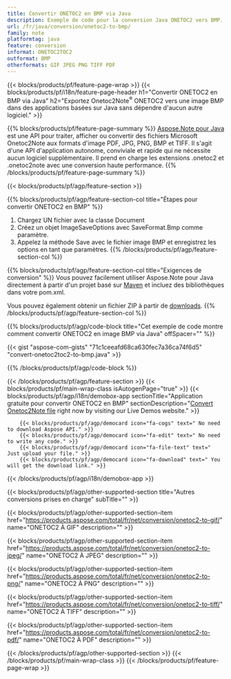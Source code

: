 ```yaml
---
title: Convertir ONETOC2 en BMP via Java
description: Exemple de code pour la conversion Java ONETOC2 vers BMP. Utilisez le code d'exemple d'API pour la conversion des fichiers batch ONETOC2 en BMP dans n'importe quelle application basée sur Java. 
url: /fr/java/conversion/onetoc2-to-bmp/
family: note
platformtag: java
feature: conversion
informat: ONETOC2TOC2
outformat: BMP
otherformats: GIF JPEG PNG TIFF PDF
---
```

{{< blocks/products/pf/feature-page-wrap >}}
{{< blocks/products/pf/i18n/feature-page-header h1="Convertir ONETOC2 en BMP via Java" h2="Exportez Onetoc2Note<sup>&reg;</sup> ONETOC2 vers une image BMP dans des applications basées sur Java sans dépendre d'aucun autre logiciel." >}}

{{% blocks/products/pf/feature-page-summary %}}
[Aspose.Note pour Java](https://products.aspose.com/note/java/) est une API pour traiter, afficher ou convertir des fichiers Microsoft Onetoc2Note aux formats d'image PDF, JPG, PNG, BMP et TIFF. Il s'agit d'une API d'application autonome, conviviale et rapide qui ne nécessite aucun logiciel supplémentaire. Il prend en charge les extensions .onetoc2 et .onetoc2note avec une conversion haute performance.
{{% /blocks/products/pf/feature-page-summary  %}}

{{< blocks/products/pf/agp/feature-section >}}

{{% blocks/products/pf/agp/feature-section-col title="Étapes pour convertir ONETOC2 en BMP" %}}
1. Chargez UN fichier avec la classe Document
2. Créez un objet ImageSaveOptions avec SaveFormat.Bmp comme paramètre.
3. Appelez la méthode Save avec le fichier image BMP et enregistrez les options en tant que paramètres.
{{% /blocks/products/pf/agp/feature-section-col %}}

{{% blocks/products/pf/agp/feature-section-col title="Exigences de conversion" %}}
Vous pouvez facilement utiliser Aspose.Note pour Java directement à partir d'un projet basé sur [Maven](https://repository.aspose.com/webapp/#/artifacts/browse/tree/General/repo/com/aspose/aspose-note) et incluez des bibliothèques dans votre pom.xml.

Vous pouvez également obtenir un fichier ZIP à partir de [downloads](https://downloads.aspose.com/note/java).
{{% /blocks/products/pf/agp/feature-section-col %}}

{{% blocks/products/pf/agp/code-block title="Cet exemple de code montre comment convertir ONETOC2 en image BMP via Java" offSpacer="" %}}

{{< gist "aspose-com-gists" "71c1ceeafd68ca630fec7a36ca74f6d5" "convert-onetoc2toc2-to-bmp.java" >}}

{{% /blocks/products/pf/agp/code-block %}}

{{< /blocks/products/pf/agp/feature-section >}}
{{< blocks/products/pf/main-wrap-class isAutogenPage="true" >}}
{{< blocks/products/pf/agp/i18n/demobox-app sectionTitle="Application gratuite pour convertir ONETOC2 en BMP" sectionDescription="[Convert Onetoc2Note file](https://products.aspose.app/note/conversion/onetoc2note-to-bmp) right now by visiting our Live Demos website." >}}

        {{< blocks/products/pf/agp/democard icon="fa-cogs" text=" No need to download Aspose API." >}}
        {{< blocks/products/pf/agp/democard icon="fa-edit" text=" No need to write any code." >}}
        {{< blocks/products/pf/agp/democard icon="fa-file-text" text=" Just upload your file." >}}
        {{< blocks/products/pf/agp/democard icon="fa-download" text=" You will get the download link." >}}
		
{{< /blocks/products/pf/agp/i18n/demobox-app >}}

{{< blocks/products/pf/agp/other-supported-section title="Autres conversions prises en charge" subTitle="" >}}

{{< blocks/products/pf/agp/other-supported-section-item href="https://products.aspose.com/total/fr/net/conversion/onetoc2-to-gif/" name="ONETOC2 À GIF" description="" >}}

{{< blocks/products/pf/agp/other-supported-section-item href="https://products.aspose.com/total/fr/net/conversion/onetoc2-to-jpeg/" name="ONETOC2 À JPEG" description="" >}}

{{< blocks/products/pf/agp/other-supported-section-item href="https://products.aspose.com/total/fr/net/conversion/onetoc2-to-png/" name="ONETOC2 À PNG" description="" >}}

{{< blocks/products/pf/agp/other-supported-section-item href="https://products.aspose.com/total/fr/net/conversion/onetoc2-to-tiff/" name="ONETOC2 À TIFF" description="" >}}

{{< blocks/products/pf/agp/other-supported-section-item href="https://products.aspose.com/total/fr/net/conversion/onetoc2-to-pdf/" name="ONETOC2 À PDF" description="" >}}



{{< /blocks/products/pf/agp/other-supported-section >}}
{{< /blocks/products/pf/main-wrap-class >}}
{{< /blocks/products/pf/feature-page-wrap >}}